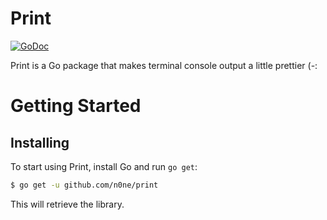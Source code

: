 # Print

[![GoDoc](https://img.shields.io/badge/api-reference-blue.svg?style=flat-square)](https://pkg.go.dev/github.com/n0ne/print) 

Print is a Go package that makes terminal console output a little prettier  (-:

Getting Started
===============
## Installing

To start using Print, install Go and run `go get`:

```sh
$ go get -u github.com/n0ne/print
```

This will retrieve the library.